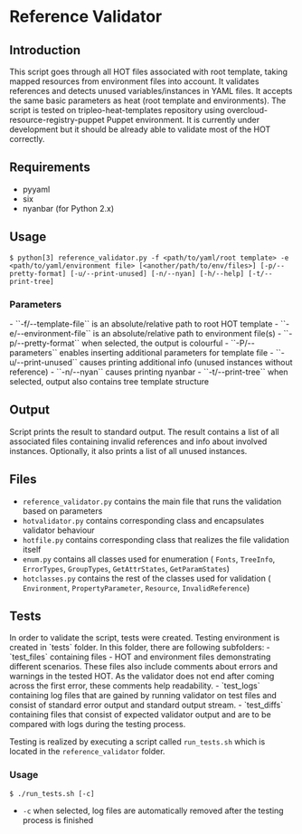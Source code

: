 Reference Validator
===================

<h2> Introduction </h2>

This script goes through all HOT files associated with root template, taking mapped resources from environment files into account.
It validates references and detects unused variables/instances in YAML files. It accepts the same basic parameters as heat (root template and environments).
The script is tested on tripleo-heat-templates repository using overcloud-resource-registry-puppet Puppet environment.
It is currently under development but it should be already able to validate most of the HOT correctly.

<h2> Requirements </h2>

 - pyyaml
 - six
 - nyanbar (for Python 2.x)

<h2> Usage </h2>

    $ python[3] reference_validator.py -f <path/to/yaml/root template> -e <path/to/yaml/environment file> [<another/path/to/env/files>] [-p/--pretty-format] [-u/--print-unused] [-n/--nyan] [-h/--help] [-t/--print-tree]

<h3> Parameters </h3>
 - ``-f/--template-file`` is an absolute/relative path to root HOT template
 - ``-e/--environment-file`` is an absolute/relative path to environment file(s)
 - ``-p/--pretty-format`` when selected, the output is colourful
 - ``-P/--parameters`` enables inserting additional parameters for template file
 - ``-u/--print-unused`` causes printing additional info (unused instances without reference)
 - ``-n/--nyan`` causes printing nyanbar
 - ``-t/--print-tree`` when selected, output also contains tree template structure

<h2> Output </h2>
Script prints the result to standard output. The result contains a list of all associated files containing invalid references and info about involved instances.
Optionally, it also prints a list of all unused instances.

<h2> Files </h2>

 - ``reference_validator.py`` contains the main file that runs the validation based on parameters
 - ``hotvalidator.py`` contains corresponding class and encapsulates validator behaviour
 - ``hotfile.py`` contains corresponding class that realizes the file validation itself
 - ``enum.py`` contains all classes used for enumeration ( ``Fonts``, ``TreeInfo``, ``ErrorTypes``, ``GroupTypes``, ``GetAttrStates``, ``GetParamStates``)
 - ``hotclasses.py`` contains the rest of the classes used for validation ( ``Environment``, ``PropertyParameter``, ``Resource``, ``InvalidReference``)

<h2> Tests </h2>
In order to validate the script, tests were created. Testing environment is created in `tests` folder. In this folder,
there are following subfolders:
 - `test_files` containing files - HOT and environment files demonstrating different scenarios. These files also include comments about errors and warnings in the tested HOT.
    As the validator does not end after coming across the first error, these comments help readability.
 - `test_logs` containing log files that are gained by running validator on test files and consist of standard error output and standard output stream.
 - `test_diffs` containing files that consist of expected validator output and are to be compared with logs during the testing process.
 
Testing is realized by executing a script called `run_tests.sh` which is located in the `reference_validator` folder.


<h3> Usage </h3>

    $ ./run_tests.sh [-c]

  - ``-c`` when selected, log files are automatically removed after the testing process is finished
